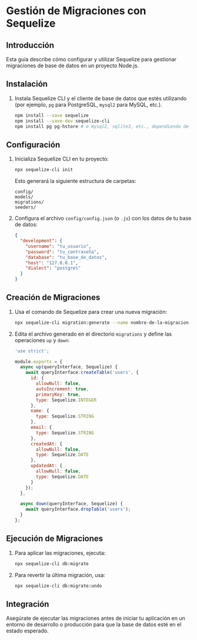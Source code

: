 # Gestión de Migraciones con Sequelize

## Introducción

Esta guía describe cómo configurar y utilizar Sequelize para gestionar migraciones de base de datos en un proyecto Node.js.

## Instalación

1. Instala Sequelize CLI y el cliente de base de datos que estés utilizando (por ejemplo, `pg` para PostgreSQL, `mysql2` para MySQL, etc.).

   ```bash
   npm install --save sequelize
   npm install --save-dev sequelize-cli
   npm install pg pg-hstore # o mysql2, sqlite3, etc., dependiendo de tu base de datos
   ```

## Configuración

1. Inicializa Sequelize CLI en tu proyecto:

   ```bash
   npx sequelize-cli init
   ```

   Esto generará la siguiente estructura de carpetas:

   ```
   config/
   models/
   migrations/
   seeders/
   ```

2. Configura el archivo `config/config.json` (o `.js`) con los datos de tu base de datos:

   ```json
   {
     "development": {
       "username": "tu_usuario",
       "password": "tu_contraseña",
       "database": "tu_base_de_datos",
       "host": "127.0.0.1",
       "dialect": "postgres"
     }
   }
   ```

## Creación de Migraciones

1. Usa el comando de Sequelize para crear una nueva migración:

   ```bash
   npx sequelize-cli migration:generate --name nombre-de-la-migracion
   ```

2. Edita el archivo generado en el directorio `migrations` y define las operaciones `up` y `down`:

   ```js
   'use strict';

   module.exports = {
     async up(queryInterface, Sequelize) {
       await queryInterface.createTable('users', {
         id: {
           allowNull: false,
           autoIncrement: true,
           primaryKey: true,
           type: Sequelize.INTEGER
         },
         name: {
           type: Sequelize.STRING
         },
         email: {
           type: Sequelize.STRING
         },
         createdAt: {
           allowNull: false,
           type: Sequelize.DATE
         },
         updatedAt: {
           allowNull: false,
           type: Sequelize.DATE
         }
       });
     },

     async down(queryInterface, Sequelize) {
       await queryInterface.dropTable('users');
     }
   };
   ```

## Ejecución de Migraciones

1. Para aplicar las migraciones, ejecuta:

   ```bash
   npx sequelize-cli db:migrate
   ```

2. Para revertir la última migración, usa:

   ```bash
   npx sequelize-cli db:migrate:undo
   ```

## Integración

Asegúrate de ejecutar las migraciones antes de iniciar tu aplicación en un entorno de desarrollo o producción para que la base de datos esté en el estado esperado.
